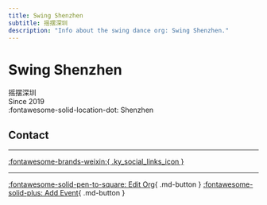 ```yaml
---
title: Swing Shenzhen
subtitle: 摇摆深圳
description: "Info about the swing dance org: Swing Shenzhen."
---
```


# Swing Shenzhen

摇摆深圳  
Since 2019  
:fontawesome-solid-location-dot: Shenzhen  


## Contact


---

 [:fontawesome-brands-weixin:{ .ky_social_links_icon }](# "摇摆深圳SwingShenzhen")

---

[:fontawesome-solid-pen-to-square: Edit Org](https://github.com/swingdance/orgs/issues/new?assignees=&labels=update+org&projects=&template=03-update_entity.yml&title=Update%20Org%3A%20zh_CN%20%E2%80%A2%20Swing%20Shenzhen&region=zh_CN&id=swing-shen-zhen&name=Swing%20Shenzhen){ .md-button } [:fontawesome-solid-plus: Add Event](https://github.com/swingdance/events/issues/new?assignees=&labels=add+event&projects=&template=02-add_entity.yml&title=Add%20Event%3A%20zh_CN%20%E2%80%A2%20%3CName%3E&region=zh_CN&province=Guangdong&city=Shenzhen&org_id=swing-shen-zhen){ .md-button }
